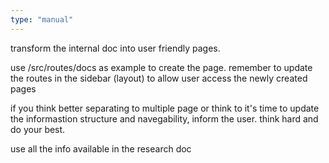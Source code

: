 ```yaml
---
type: "manual"
---
```


transform the internal doc into user friendly pages.

use /src/routes/docs as example to create the page.
remember to update the routes in the sidebar (layout) to allow user access the newly created pages

if you think better separating to multiple page or think to it's time to update the informastion structure and navegability, inform the user.
think hard and do your best.

use all the info available in the research doc